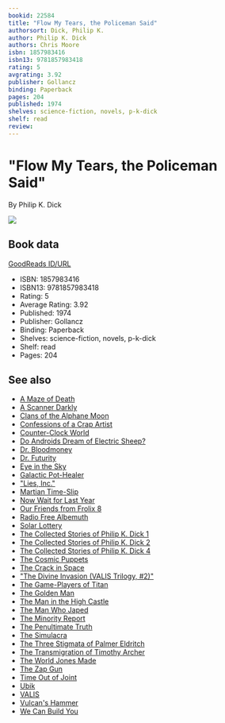 ```yaml
---
bookid: 22584
title: "Flow My Tears, the Policeman Said"
authorsort: Dick, Philip K.
author: Philip K. Dick
authors: Chris Moore
isbn: 1857983416
isbn13: 9781857983418
rating: 5
avgrating: 3.92
publisher: Gollancz 
binding: Paperback
pages: 204
published: 1974
shelves: science-fiction, novels, p-k-dick
shelf: read
review: 
---
```


# "Flow My Tears, the Policeman Said"

By Philip K. Dick

![](../../1398026028l/22584.jpg)

## Book data

[GoodReads ID/URL](https://www.goodreads.com/book/show/22584)

- ISBN: 1857983416
- ISBN13: 9781857983418
- Rating: 5
- Average Rating: 3.92
- Published: 1974
- Publisher: Gollancz 
- Binding: Paperback
- Shelves: science-fiction, novels, p-k-dick
- Shelf: read
- Pages: 204


## See also

- [A Maze of Death](A_Maze_of_Death.md)
- [A Scanner Darkly](A_Scanner_Darkly.md)
- [Clans of the Alphane Moon](Clans_of_the_Alphane_Moon.md)
- [Confessions of a Crap Artist](Confessions_of_a_Crap_Artist.md)
- [Counter-Clock World](Counter-Clock_World.md)
- [Do Androids Dream of Electric Sheep?](Do_Androids_Dream_of_Electric_Sheep.md)
- [Dr. Bloodmoney](Dr_Bloodmoney.md)
- [Dr. Futurity](Dr_Futurity.md)
- [Eye in the Sky](Eye_in_the_Sky.md)
- [Galactic Pot-Healer](Galactic_Pot-Healer.md)
- ["Lies, Inc."](Lies__Inc.md)
- [Martian Time-Slip](Martian_Time-Slip.md)
- [Now Wait for Last Year](Now_Wait_for_Last_Year.md)
- [Our Friends from Frolix 8](Our_Friends_from_Frolix_8.md)
- [Radio Free Albemuth](Radio_Free_Albemuth.md)
- [Solar Lottery](Solar_Lottery.md)
- [The Collected Stories of Philip K. Dick 1](The_Collected_Stories_of_Philip_K_Dick_1-_The_Short_Happy_Life_of_the_Brown_Oxford.md)
- [The Collected Stories of Philip K. Dick 2](The_Collected_Stories_of_Philip_K_Dick_2-_We_Can_Remember_it_for_You_Wholesale.md)
- [The Collected Stories of Philip K. Dick 4](The_Collected_Stories_of_Philip_K_Dick_4-_The_Minority_Report.md)
- [The Cosmic Puppets](The_Cosmic_Puppets.md)
- [The Crack in Space](The_Crack_in_Space.md)
- ["The Divine Invasion (VALIS Trilogy, #2)"](The_Divine_Invasion_VALIS_Trilogy__2.md)
- [The Game-Players of Titan](The_Game-Players_of_Titan.md)
- [The Golden Man](The_Golden_Man.md)
- [The Man in the High Castle](The_Man_in_the_High_Castle.md)
- [The Man Who Japed](The_Man_Who_Japed.md)
- [The Minority Report](The_Minority_Report.md)
- [The Penultimate Truth](The_Penultimate_Truth.md)
- [The Simulacra](The_Simulacra.md)
- [The Three Stigmata of Palmer Eldritch](The_Three_Stigmata_of_Palmer_Eldritch.md)
- [The Transmigration of Timothy Archer](The_Transmigration_of_Timothy_Archer.md)
- [The World Jones Made](The_World_Jones_Made.md)
- [The Zap Gun](The_Zap_Gun.md)
- [Time Out of Joint](Time_Out_of_Joint.md)
- [Ubik](Ubik.md)
- [VALIS](VALIS.md)
- [Vulcan's Hammer](Vulcans_Hammer.md)
- [We Can Build You](We_Can_Build_You.md)
